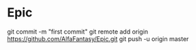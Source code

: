 Epic
====
git commit -m "first commit"
git remote add origin https://github.com/AlfaFantasy/Epic.git
git push -u origin master
